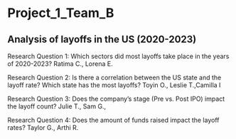 # Project_1_Team_B

## Analysis of layoffs in the US (2020-2023)

Research Question 1: Which sectors did most layoffs take place in the years of 2020-2023?
            Ratima C., Lorena E.

Research Question 2: Is there a correlation between the US state and the layoff rate? Which state has the most layoffs?
            Toyin O., Leslie T.,Camilla I

Research Question 3: Does the company’s stage (Pre vs. Post IPO) impact the layoff count?
            Julie T., Sam G.,

Research Question 4: Does the amount of funds raised impact the layoff rates?
            Taylor G., Arthi R.
